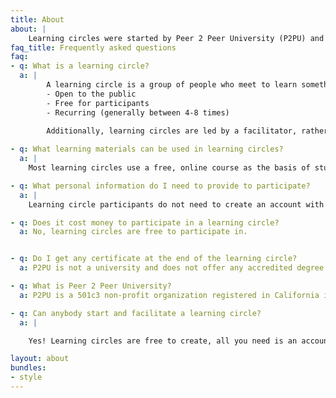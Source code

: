 ```yaml
---
title: About
about: |
    Learning circles were started by Peer 2 Peer University (P2PU) and Chicago Public Library in 2015. Since then, this model of peer learning has spread to libraries and community centers across North America, East Africa, and Europe. This year, Saint Paul Public Library is proud to partner with P2PU to bring learning circles to Saint Paul, MN, with support from the Knight Foundation. 
faq_title: Frequently asked questions
faq:
- q: What is a learning circle?
  a: |
        A learning circle is a group of people who meet to learn something together. Learning circles are:
        - Open to the public
        - Free for participants
        - Recurring (generally between 4-8 times)
        
        Additionally, learning circles are led by a facilitator, rather than a teacher. This means that the person who is organizing your learning circle is not an expert in the subject that you are learning. They are there to help guide the group through the course and ensure that the meeting space is ready each week.

- q: What learning materials can be used in learning circles?
  a: |
    Most learning circles use a free, online course as the basis of study. While P2PU creates some courses, the vast majority of materials come from other organizations around the web. You are welcome to use any course you would like for a learning circle, so long as it is free for participants and not in violation of the terms of service of the course provider. A complete list of courses currently being used by learning circle facilitators is available at [https://www.p2pu.org/courses/](https://www.p2pu.org/courses/)

- q: What personal information do I need to provide to participate?
  a: |
    Learning circle participants do not need to create an account with Peer 2 Peer University. You can sign up for a learning circle with your name and phone number and/or email address. This information is only used by your facilitator to contact you. If you would like to create a learning circle, then you need to create a P2PU account. Additional questions related to user privacy can be answered by contacting support@p2pu.org.

- q: Does it cost money to participate in a learning circle?
  a: No, learning circles are free to participate in.


- q: Do I get any certificate at the end of the learning circle?
  a: P2PU is not a university and does not offer any accredited degree certificates. Some of the online courses that are used in learning circles have degree and/or certificates, but many of these are not free. If you would like a certificate demonstrating the completion of your learning circle, this is possible if you speak with your facilitator.

- q: What is Peer 2 Peer University?
  a: P2PU is a 501c3 non-profit organization registered in California in the United States, with team members in the US, Canada, and South Africa. The mission of the organization is to create equitable, empowering, and liberating alternatives to mainstream higher education. The majority of funding for P2PU comes from philanthropic and public sources including Institute of Museum and Library Services, Open Society Foundations, Siegel Family Endowment, and Knight Foundation. P2PU also accepts donations and offers a variety of services to organizations that are looking to develop thriving nonformal education communities.

- q: Can anybody start and facilitate a learning circle?
  a: |

    Yes! Learning circles are free to create, all you need is an account with P2PU. [Check out the facilitator resources](https://www.p2pu.org/en/facilitate/) to learn more about facilitating a learning circle in Saint Paul.

layout: about
bundles:
- style
---
```

